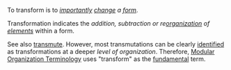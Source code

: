 To transform is to *[importantly](https://github.com/gcassel/Modular-Organization-Terminology/blob/master/terms/importance.md) [change](https://github.com/gcassel/Modular-Organization-Terminology/blob/master/terms/change.md) a [form](https://github.com/gcassel/Modular-Organization-Terminology/blob/master/terms/form.md)*.

Transformation indicates the *addition, subtraction or re[organization](https://github.com/gcassel/Modular-Organization-Terminology/blob/master/terms/organization.md) of [elements](https://github.com/gcassel/Modular-Organization-Terminology/blob/master/terms/element.md)* within a form.

See also [transmute](https://github.com/gcassel/Modular-Organization-Terminology/blob/master/terms/transmute.md).  However, most transmutations can be clearly [identified](https://github.com/gcassel/Modular-Organization-Terminology/blob/master/terms/identify.md) as transformations at a deeper *level of organization*.  Therefore, [Modular Organization Terminology](https://github.com/gcassel/Modular-Organization-Terminology/) uses "transform" as the [fundamental](https://github.com/gcassel/Modular-Organization-Terminology/blob/master/terms/fundamental.md) term.
